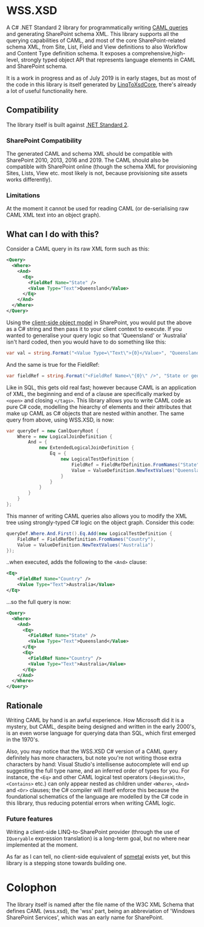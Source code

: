 # WSS.XSD

A C# .NET Standard 2 library for programmatically writing [CAML queries](https://docs.microsoft.com/en-us/previous-versions/office/developer/sharepoint-2010/ms462365(v=office.14)) and generating SharePoint schema XML. This library supports all the querying capabilities of CAML, and most of the core SharePoint-related schema XML, from Site, List, Field and View definitions to also Workflow and Content Type definition schema. It exposes a comprehensive,high-level, strongly typed object API that represents language elements in CAML and SharePoint schema. 

It is a work in progress and as of July 2019 is in early stages, but as most of the code in this library is itself generated by [LinqToXsdCore](https://github.com/mamift/LinqToXsdCore), there's already a lot of useful functionality here. 

## Compatibility

The library itself is built against [.NET Standard 2](https://docs.microsoft.com/en-us/dotnet/standard/net-standard).

### SharePoint Compatibility

The generated CAML and schema XML should be compatible with SharePoint 2010, 2013, 2016 and 2019. The CAML should also be compatible with SharePoint online (though the schema XML for provisioning Sites, Lists, View etc. most likely is not, because provisioning site assets works differently).

### Limitations

At the moment it cannot be used for reading CAML (or de-serialising raw CAML XML text into an object graph).

## What can I do with this?

Consider a CAML query in its raw XML form such as this:
```XML
<Query>
  <Where>
    <And>
      <Eq>
        <FieldRef Name="State" />
        <Value Type="Text">Queensland</Value>
      </Eq>
    </And>
  </Where>
</Query>
```

Using the [client-side object model](https://docs.microsoft.com/en-us/previous-versions/office/developer/sharepoint-2010/ee537247(v=office.14)) in SharePoint, you would put the above as a C# string and then pass it to your client context to execute. If you wanted to generalise your query logic so that 'Queensland' or 'Australia' isn't hard coded, then you would have to do something like this:

```C#
var val = string.Format("<Value Type=\"Text\">{0}</Value>", "Queensland or some other state");
```

And the same is true for the FieldRef:

```C#
var fieldRef = string.Format("<FieldRef Name=\"{0}\" />", "State or geographical region");
```

Like in SQL, this gets old real fast; however because CAML is an application of XML, the beginning and end of a clause are specifically marked by `<open>` and closing `</tags>`. This library allows you to write CAML code as pure C# code, modelling the hiearchy of elements and their attributes that make up CAML as C# objects that are nested within another. The same query from above, using WSS.XSD, is now:

```C#
var queryDef = new CamlQueryRoot {
    Where = new LogicalJoinDefinition {
        And = {
            new ExtendedLogicalJoinDefinition {
                Eq = {
                    new LogicalTestDefinition {
                        FieldRef = FieldRefDefinition.FromNames("State"),
                        Value = ValueDefinition.NewTextValues("Queensland")
                    }
                }
            }
        }
    }
};
```

This manner of writing CAML queries also allows you to modify the XML tree using strongly-typed C# logic on the object graph. Consider this code:

```C#
queryDef.Where.And.First().Eq.Add(new LogicalTestDefinition {
    FieldRef = FieldRefDefinition.FromNames("Country"),
    Value = ValueDefinition.NewTextValues("Australia")
});
```

..when executed, adds the following to the `<And>` clause:

```XML
<Eq>
    <FieldRef Name="Country" />
    <Value Type="Text">Australia</Value>
</Eq>
```

...so the full query is now:

```XML
<Query>
  <Where>
    <And>
      <Eq>
        <FieldRef Name="State" />
        <Value Type="Text">Queensland</Value>
      </Eq>
      <Eq>
        <FieldRef Name="Country" />
        <Value Type="Text">Australia</Value>
      </Eq>
    </And>
  </Where>
</Query>
```

## Rationale

Writing CAML by hand is an awful experience. How Microsoft did it is a mystery, but CAML, despite being designed and written in the early 2000's, is an even worse language for querying data than SQL, which first emerged in the 1970's.

Also, you may notice that the WSS.XSD C# version of a CAML query definitely has more characters, but note you're not writing those extra characters by hand: Visual Studio's intellisense autocomplete will end up suggesting the full type name, and an inferred order of types for you. For instance, the `<Eq>` and other CAML logical test operators (`<BeginsWith>`, `<Contains>` etc.) can only appear nested as children under `<Where>`, `<And>` and `<Or>` clauses; the C# compiler will itself enforce this because the foundational schematics of the language are modelled by the C# code in this library, thus reducing potential errors when writing CAML logic.

### Future features

Writing a client-side LINQ-to-SharePoint provider (through the use of `IQueryable` expression translation) is a long-term goal, but no where near implemented at the moment.

As far as I can tell, no client-side equivalent of [spmetal](https://docs.microsoft.com/en-us/previous-versions/office/developer/sharepoint-2010/ee538255(v=office.14)) exists yet, but this library is a stepping stone towards building one.

# Colophon

The library itself is named after the file name of the W3C XML Schema that defines CAML (wss.xsd), the 'wss' part, being an abbreviation of 'Windows SharePoint Services', which was an early name for SharePoint.
